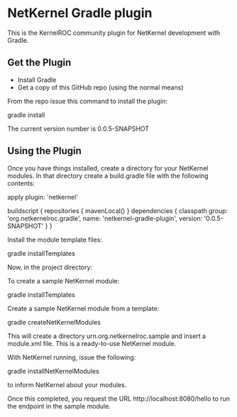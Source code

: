 NetKernel Gradle plugin
=======================

This is the KernelROC community plugin for NetKernel development with Gradle.

Get the Plugin
--------------

- Install Gradle
- Get a copy of this GitHub repo (using the normal means)

From the repo issue this command to install the plugin:

  gradle install

The current version number is 0.0.5-SNAPSHOT

Using the Plugin
----------------

Once you have things installed, create a directory for your NetKernel modules. In that directory
create a build.gradle file with the following contents:

  apply plugin: 'netkernel'

  buildscript {
    repositories {
      mavenLocal()
    }
    dependencies {
    classpath group: 'org.netkernelroc.gradle', name: 'netkernel-gradle-plugin', version: '0.0.5-SNAPSHOT'
    }
  }

Install the module template files:

gradle installTemplates


Now, in the project directory:

To create a sample NetKernel module:

gradle installTemplates

Create a sample NetKernel module from a template:

gradle createNetKernelModules

This will create a directory urn.org.netkernelroc.sample and insert a module.xml file. This is a ready-to-use
NetKernel module.

With NetKernel running, issue the following:

gradle installNetKernelModules

to inform NetKernel about your modules.

Once this completed, you request the URL http://localhost:8080/hello to run the endpoint in the sample module.

